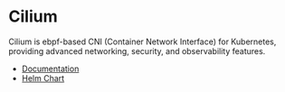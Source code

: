 # Cilium

Cilium is ebpf-based CNI (Container Network Interface) for Kubernetes, providing advanced networking, security, and observability features.

- [Documentation](https://docs.cilium.io/en/stable/)
- [Helm Chart](https://github.com/cilium/cilium/blob/main/install/kubernetes/cilium)
